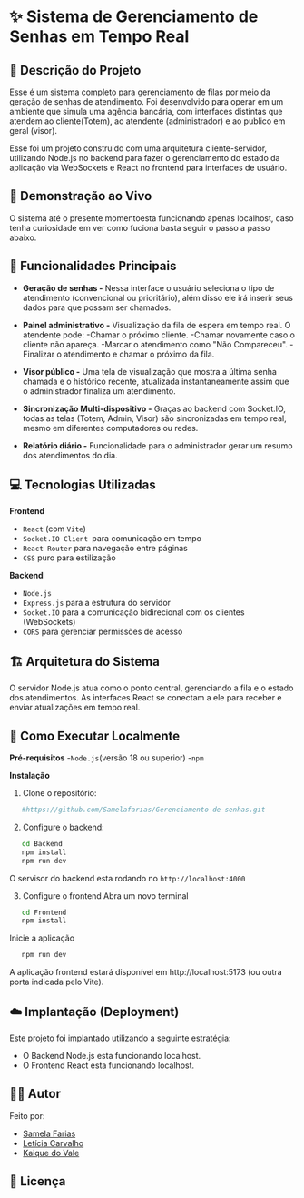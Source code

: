 # ✨ Sistema de Gerenciamento de Senhas em Tempo Real

## 📜 Descrição do Projeto
Esse é um sistema completo para gerenciamento de filas por meio da geração de senhas de atendimento. Foi desenvolvido para operar em um ambiente que simula uma agência bancária, com interfaces distintas que atendem ao cliente(Totem), ao atendente (administrador) e ao publico em geral (visor). 

Esse foi um projeto construido com uma arquitetura cliente-servidor, utilizando Node.js no backend para fazer o gerenciamento do estado da aplicação via WebSockets e React no frontend para interfaces de usuário.

## 🚀 Demonstração ao Vivo
O sistema até o presente momentoesta funcionando apenas localhost, caso tenha curiosidade em ver como fuciona basta seguir o passo a passo abaixo. 

## 🌟 Funcionalidades Principais
- **Geração de senhas -** Nessa interface o usuário seleciona o tipo de atendimento (convencional ou prioritário), além disso ele irá inserir seus dados para que possam ser chamados.

- **Painel administrativo -** Visualização da fila de espera em tempo real. O atendente pode:
-Chamar o próximo cliente.
-Chamar novamente caso o cliente não apareça.
-Marcar o atendimento como "Não Compareceu".
-Finalizar o atendimento e chamar o próximo da fila.

- **Visor público -** Uma tela de visualização que mostra a última senha chamada e o histórico recente, atualizada instantaneamente assim que o administrador finaliza um atendimento.

- **Sincronização Multi-dispositivo -** Graças ao backend com Socket.IO, todas as telas (Totem, Admin, Visor) são sincronizadas em tempo real, mesmo em diferentes computadores ou redes.

- **Relatório diário -** Funcionalidade para o administrador gerar um resumo dos atendimentos do dia.

## 💻 Tecnologias Utilizadas
 **Frontend**
 - `React` (com `Vite`) 
 - `Socket.IO Client `para comunicação em tempo 
 - `React Router` para navegação entre páginas
 - `CSS` puro para estilização

 **Backend**
  - `Node.js`
  - `Express.js` para a estrutura do servidor
  - `Socket.IO` para a comunicação bidirecional com os clientes (WebSockets)
  - `CORS` para gerenciar permissões de acesso

 ## 🏗️ Arquitetura do Sistema
 O servidor Node.js atua como o ponto central, gerenciando a fila e o estado dos atendimentos. As interfaces React se conectam a ele para receber e enviar atualizações em tempo real.

 ## 🔧 Como Executar Localmente
 **Pré-requisitos**
 -`Node.js`(versão 18 ou superior)
 -`npm`

 **Instalação**
 1. Clone o repositório:

```bash
   #https://github.com/Samelafarias/Gerenciamento-de-senhas.git
```

 2. Configure o backend:
 
 ```bash
    cd Backend
    npm install
    npm run dev
 ```
O servisor do backend esta rodando no `http://localhost:4000`

 3. Configure o frontend
 Abra um novo terminal
 ```bash
    cd Frontend
    npm install
 ```
 Inicie a aplicação
 ```bash
    npm run dev
 ```
A aplicação frontend estará disponível em http://localhost:5173 (ou outra porta indicada pelo Vite).

 ## ☁️ Implantação (Deployment)
 Este projeto foi implantado utilizando a seguinte estratégia:

- O Backend Node.js esta funcionando localhost.
- O Frontend React esta funcionando localhost.



 ## 👨‍💻 Autor
 Feito por:

 - [Samela Farias](https://github.com/Samelafarias)
 - [Letícia Carvalho](https://github.com/leticiasilva09)
 - [Kaique do Vale](https://github.com/KaiqueVale)

 ## 📄 Licença
 
 